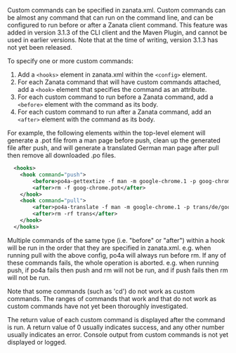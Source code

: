 Custom commands can be specified in zanata.xml. Custom commands can be almost any command that can run on the command line, and can be configured to run before or after a Zanata client command. This feature was added in version 3.1.3 of the CLI client and the Maven Plugin, and cannot be used in earlier versions. Note that at the time of writing, version 3.1.3 has not yet been released.

To specify one or more custom commands:

 1. Add a `<hooks>` element in zanata.xml within the `<config>` element.
 1. For each Zanata command that will have custom commands attached, add a `<hook>` element that specifies the command as an attribute.
 1. For each custom command to run before a Zanata command, add a `<before>` element with the command as its body.
 1. For each custom command to run after a Zanata command, add an `<after>` element with the command as its body.


For example, the following elements within the top-level <config> element will generate a .pot file from a man page before push, clean up the generated file after push, and will generate a translated German man page after pull then remove all downloaded .po files.

```xml
  <hooks>
    <hook command="push">
        <before>po4a-gettextize -f man -m google-chrome.1 -p goog-chrome.pot</before>
        <after>rm -f goog-chrome.pot</after>
    </hook>
    <hook command="pull">
        <after>po4a-translate -f man -m google-chrome.1 -p trans/de/goog-chrome.po -l google-chrome.de.1 --keep 1</after>
        <after>rm -rf trans</after>
    </hook>
  </hooks>
```

Multiple commands of the same type (i.e. "before" or "after") within a hook will be run in the order that they are specified in zanata.xml. e.g. when running pull with the above config, po4a will always run before rm. If any of these commands fails, the whole operation is aborted. e.g. when running push, if po4a fails then push and rm will not be run, and if push fails then rm will not be run.

Note that some commands (such as 'cd') do not work as custom commands. The ranges of commands that work and that do not work as custom commands have not yet been thoroughly investigated.

The return value of each custom command is displayed after the command is run. A return value of 0 usually indicates success, and any other number usually indicates an error. Console output from custom commands is not yet displayed or logged.